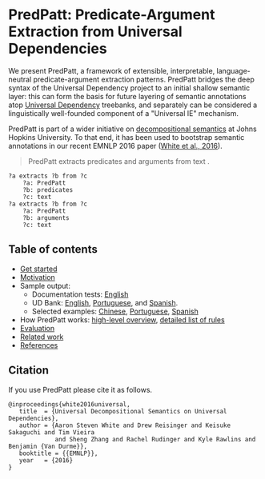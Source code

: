 PredPatt: Predicate-Argument Extraction from Universal Dependencies
===================================================================

We present PredPatt, a framework of extensible, interpretable, language-neutral
predicate-argument extraction patterns. PredPatt bridges the deep syntax of the
Universal Dependency project to an initial shallow semantic layer: this can form
the basis for future layering of semantic annotations atop
[Universal Dependency](http://universaldependencies.org/) treebanks, and
separately can be considered a linguistically well-founded component of a
"Universal IE" mechanism.

<!--
We consider these dual-uses through manual evaluation of output based on
automatically generated parses in English, and on gold treebanks in Chinese,
English, Hebrew, Hindi, and Spanish.
-->

PredPatt is part of a wider initiative on
[decompositional semantics](http://decomp.net) at Johns Hopkins University. To
that end, it has been used to bootstrap semantic annotations in our recent EMNLP
2016 paper ([White et al., 2016](doc/references.md)).


> PredPatt extracts predicates and arguments from text .

    ?a extracts ?b from ?c
        ?a: PredPatt
        ?b: predicates
        ?c: text
    ?a extracts ?b from ?c
        ?a: PredPatt
        ?b: arguments
        ?c: text


## Table of contents

* [Get started](doc/get-started.md)
* [Motivation](doc/intro-and-motivation.md)
* Sample output:
  - Documentation tests: [English](doc/DOCTEST.md)
  - UD Bank: [English](test/data.100.fine.all.ud.expect), [Portuguese](test/pt.dev.conllu.expect), and [Spanish](test/es.dev.conllu.expect).
  - Selected examples: [Chinese](doc/chinese.md), [Portuguese](doc/portuguese.md), [Spanish](doc/spanish.md)
* How PredPatt works: [high-level overview](doc/high-level-overview.md), [detailed list of rules](doc/RULES.md)
* [Evaluation](doc/evaluation.md)
* [Related work](doc/related-work.md)
* [References](doc/references.md)



<!--
## PredPatt: Predicate-Argument Extraction from Universal Dependencies

PredPatt is a framework of extensible, interpretable, language-neutral
predicate-argument extraction patterns. PredPatt bridges the deep syntax of the
[Universal Dependency](http://universaldependencies.org/) project to an initial
shallow semantic layer: this can form the basis for future layering of semantic
annotations atop Universal Dependency treebanks, and separately can be
considered a linguistically well-founded component of a "Universal IE"
mechanism.

> PredPatt extracts predicates and arguments from text .

    ?a extracts ?b from ?c
        ?a: PredPatt
        ?b: predicates
        ?c: text
    ?a extracts ?b from ?c
        ?a: PredPatt
        ?b: arguments
        ?c: text

See [doctests](doc/DOCTEST.md) for sample output (as well as,
[Portuguese](doc/portuguese.md), [Spanish](doc/spanish.md),
[Chinese](doc/chinese.md)). Additionally, we have example output from the
UDBank in [English](test/data.100.fine.all.ud.expect),
[Spanish](test/es.dev.conllu.expect), and
[Portuguese](test/pt.dev.conllu.expect).
-->

## Citation

If you use PredPatt please cite it as follows.

    @inproceedings{white2016universal,
       title  = {Universal Decompositional Semantics on Universal Dependencies},
       author = {Aaron Steven White and Drew Reisinger and Keisuke Sakaguchi and Tim Vieira
                 and Sheng Zhang and Rachel Rudinger and Kyle Rawlins and Benjamin {Van Durme}},
       booktitle = {{EMNLP}},
       year   = {2016}
    }
